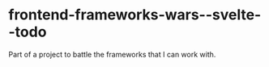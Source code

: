 # frontend-frameworks-wars--svelte--todo
Part of a project to battle the frameworks that I can work with. 
